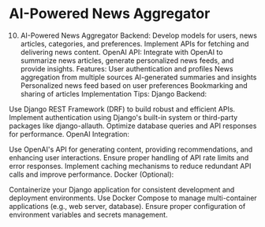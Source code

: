 # AI-Powered News Aggregator
10. AI-Powered News Aggregator
Backend: Develop models for users, news articles, categories, and preferences. Implement APIs for fetching and delivering news content.
OpenAI API: Integrate with OpenAI to summarize news articles, generate personalized news feeds, and provide insights.
Features:
User authentication and profiles
News aggregation from multiple sources
AI-generated summaries and insights
Personalized news feed based on user preferences
Bookmarking and sharing of articles
Implementation Tips:
Django Backend:

Use Django REST Framework (DRF) to build robust and efficient APIs.
Implement authentication using Django's built-in system or third-party packages like django-allauth.
Optimize database queries and API responses for performance.
OpenAI Integration:

Use OpenAI's API for generating content, providing recommendations, and enhancing user interactions.
Ensure proper handling of API rate limits and error responses.
Implement caching mechanisms to reduce redundant API calls and improve performance.
Docker (Optional):

Containerize your Django application for consistent development and deployment environments.
Use Docker Compose to manage multi-container applications (e.g., web server, database).
Ensure proper configuration of environment variables and secrets management.
